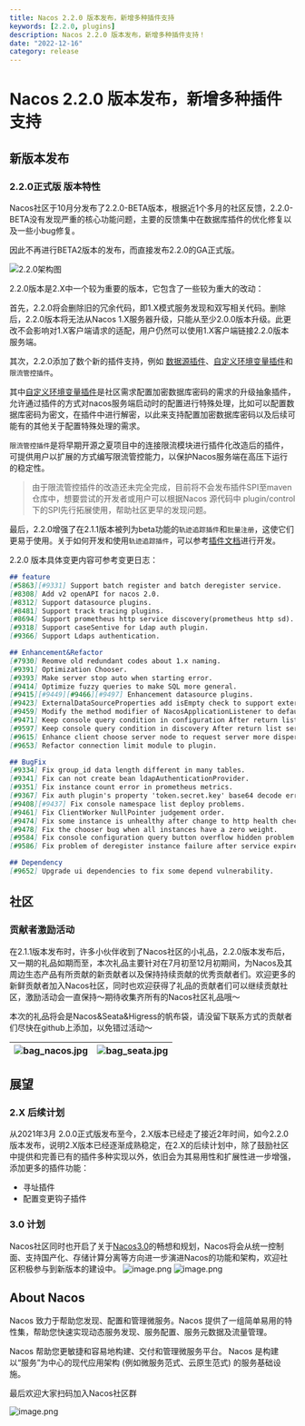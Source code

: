 ```yaml
---
title: Nacos 2.2.0 版本发布，新增多种插件支持
keywords: [2.2.0, plugins]
description: Nacos 2.2.0 版本发布，新增多种插件支持！
date: "2022-12-16"
category: release
---
```

# Nacos 2.2.0 版本发布，新增多种插件支持

## 新版本发布
### 2.2.0正式版 版本特性

Nacos社区于10月分发布了2.2.0-BETA版本，根据近1个多月的社区反馈，2.2.0-BETA没有发现严重的核心功能问题，主要的反馈集中在数据库插件的优化修复以及一些小bug修复。

因此不再进行BETA2版本的发布，而直接发布2.2.0的GA正式版。

![2.2.0架构图](/img/blog/2_2_0-release/220-structure.png)

2.2.0版本是2.X中一个较为重要的版本，它包含了一些较为重大的改动：

首先，2.2.0将会删除旧的冗余代码，即1.X模式服务发现和双写相关代码。删除后，2.2.0版本将无法从Nacos 1.X服务器升级，只能从至少2.0.0版本升级。此更改不会影响对1.X客户端请求的适配，用户仍然可以使用1.X客户端链接2.2.0版本服务端。

其次，2.2.0添加了数个新的插件支持，例如 [数据源插件](/zh-cn/docs/v2/plugin/datasource-plugin)、[自定义环境变量插件](/zh-cn/docs/v2/plugin/custom-environment-plugin)和`限流管控插件`。

其中[自定义环境变量插件](/zh-cn/docs/v2/plugin/custom-environment-plugin)是社区需求配置加密数据库密码的需求的升级抽象插件，允许通过插件的方式对nacos服务端启动时的配置进行特殊处理，比如可以配置数据库密码为密文，在插件中进行解密，以此来支持配置加密数据库密码以及后续可能有的其他关于配置特殊处理的需求。

`限流管控插件`是将早期开源之夏项目中的连接限流模块进行插件化改造后的插件，可提供用户以扩展的方式编写限流管控能力，以保护Nacos服务端在高压下运行的稳定性。
> 由于限流管控插件的改造还未完全完成，目前将不会发布插件SPI至maven仓库中，想要尝试的开发者或用户可以根据Nacos 源代码中 plugin/control 下的SPI先行拓展使用，帮助社区更早的发现问题。

最后，2.2.0增强了在2.1.1版本被列为beta功能的`轨迹追踪插件`和`批量注册`，这使它们更易于使用。关于如何开发和使用`轨迹追踪插件`，可以参考[插件文档](/zh-cn/docs/v2/plugin/trace-plugin)进行开发。

2.2.0 版本具体变更内容可参考变更日志：

```markdown
## feature
[#5863][#9331] Support batch register and batch deregister service.
[#8308] Add v2 openAPI for nacos 2.0.
[#8312] Support datasource plugins.
[#8481] Support track tracing plugins.
[#8694] Support prometheus http service discovery(prometheus http sd).
[#9318] Support caseSentive for Ldap auth plugin.
[#9366] Support Ldaps authentication.

## Enhancement&Refactor
[#7930] Reomve old redundant codes about 1.x naming.
[#9391] Optimization Chooser.
[#9393] Make server stop auto when starting error.
[#9414] Optimize fuzzy queries to make SQL more general.
[#9415][#9449][#9466][#9497] Enhancement datasource plugins.
[#9423] ExternalDataSourceProperties add isEmpty check to support external config.
[#9459] Modify the method modifier of NacosApplicationListener to default.
[#9471] Keep console query condition in configuration After return list config pages.
[#9597] Keep console query condition in discovery After return list service pages.
[#9615] Enhance client choose server node to request server more dispersed.
[#9653] Refactor connection limit module to plugin.

## BugFix
[#9334] Fix group_id data length different in many tables.
[#9341] Fix can not create bean ldapAuthenticationProvider.
[#9351] Fix instance count error in prometheus metrics.
[#9367] Fix auth plugin's property 'token.secret.key' base64 decode error.
[#9408][#9437] Fix console namespace list deploy problems.
[#9461] Fix ClientWorker NullPointer judgement order.
[#9474] Fix some instance is unhealthy after change to http health check.
[#9478] Fix the chooser bug when all instances have a zero weight.
[#9584] Fix console configuration query button overflow hidden problem.
[#9586] Fix problem of deregister instance failure after service expired metadata auto clean.

## Dependency
[#9652] Upgrade ui dependencies to fix some depend vulnerability.
```

## 社区
### 贡献者激励活动
在2.1.1版本发布时，许多小伙伴收到了Nacos社区的小礼品，2.2.0版本发布后，又一期的礼品如期而至，本次礼品主要针对在7月初至12月初期间，为Nacos及其周边生态产品有所贡献的新贡献者以及保持持续贡献的优秀贡献者们。欢迎更多的新鲜贡献者加入Nacos社区，同时也欢迎获得了礼品的贡献者们可以继续贡献社区，激励活动会一直保持～期待收集齐所有的Nacos社区礼品哦～

本次的礼品将会是Nacos&Seata&Higress的帆布袋，请没留下联系方式的贡献者们尽快在github上添加，以免错过活动～

| ![bag_nacos.jpg](/img/blog/2_2_0-release/bag_nacos.jpg) | ![bag_seata.jpg](/img/blog/2_2_0-release/bag_seata.jpg) |
| --- | --- |

## 展望
### 2.X 后续计划
从2021年3月 2.0.0正式版发布至今，2.X版本已经走了接近2年时间，如今2.2.0版本发布，说明2.X版本已经逐渐成熟稳定，在2.X的后续计划中，除了鼓励社区中提供和完善已有的插件多种实现以外，依旧会为其易用性和扩展性进一步增强，添加更多的插件功能：

- 寻址插件
- 配置变更钩子插件
### 3.0 计划
Nacos社区同时也开启了关于[Nacos3.0](https://mp.weixin.qq.com/s/8UwwD_WxSJINP8Qr_1wogg)的畅想和规划，Nacos将会从统一控制面、支持国产化、存储计算分离等方向进一步演进Nacos的功能和架构，欢迎社区积极参与到新版本的建设中。
![image.png](/img/blog/2_2_0-release/220-roadmap.png)
![image.png](https://cdn.nlark.com/yuque/0/2022/png/1577777/1660125280551-a2e881fe-d25e-4ebb-a28f-8e56683deef1.png#clientId=uf10cb19a-105c-4&crop=0&crop=0&crop=1&crop=1&from=url&id=Z9to1&margin=%5Bobject%20Object%5D&name=image.png&originHeight=794&originWidth=1650&originalType=binary&ratio=1&rotation=0&showTitle=false&size=185821&status=done&style=none&taskId=u63849e10-1dae-45cb-b559-04d106ebe86&title=#crop=0&crop=0&crop=1&crop=1&id=rUihF&originHeight=794&originWidth=1650&originalType=binary&ratio=1&rotation=0&showTitle=false&status=done&style=none&title=)


## About Nacos
Nacos 致力于帮助您发现、配置和管理微服务。Nacos 提供了一组简单易用的特性集，帮助您快速实现动态服务发现、服务配置、服务元数据及流量管理。

Nacos 帮助您更敏捷和容易地构建、交付和管理微服务平台。 Nacos 是构建以“服务”为中心的现代应用架构 (例如微服务范式、云原生范式) 的服务基础设施。

最后欢迎大家扫码加入Nacos社区群

![image.png](https://cdn.nlark.com/yuque/0/2022/png/1577777/1660125280778-c1822fb0-958b-4730-a6dc-0e92ba22f3f8.png#clientId=uf10cb19a-105c-4&crop=0&crop=0&crop=1&crop=1&from=paste&height=374&id=u2619495f&margin=%5Bobject%20Object%5D&name=image.png&originHeight=923&originWidth=765&originalType=binary&ratio=1&rotation=0&showTitle=false&size=338166&status=done&style=none&taskId=u0690e9a0-6d58-4f72-82b1-7d4457a900e&title=&width=310)
